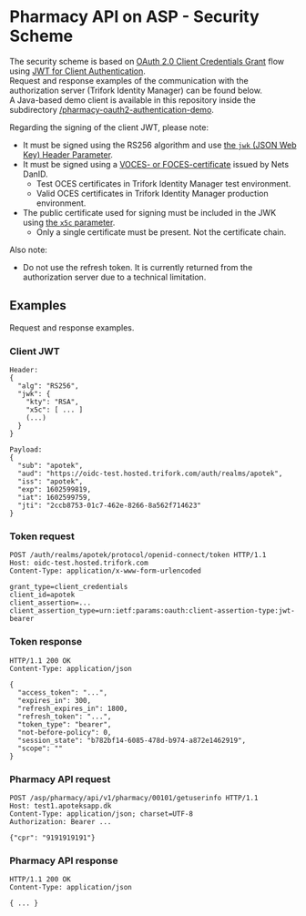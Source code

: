 # Pharmacy API on ASP - Security Scheme

The security scheme is based on [OAuth 2.0 Client Credentials Grant](https://tools.ietf.org/html/rfc6749#section-4.4) flow using [JWT for Client Authentication](https://tools.ietf.org/html/rfc7523#section-2.2). \
Request and response examples of the communication with the authorization server (Trifork Identity Manager) can be found below. \
A Java-based demo client is available in this repository inside the subdirectory [/pharmacy-oauth2-authentication-demo](./pharmacy-oauth2-authentication-demo).

Regarding the signing of the client JWT, please note:
- It must be signed using the RS256 algorithm and use [the `jwk` (JSON Web Key) Header Parameter](https://tools.ietf.org/html/rfc7515#section-4.1.3).
- It must be signed using a [VOCES- or FOCES-certificate](https://www.nemid.nu/dk-da/om-nemid/historien_om_nemid/oces-standarden/oces-certifikatpolitikker/) issued by Nets DanID.
  - Test OCES certificates in Trifork Identity Manager test environment.
  - Valid OCES certificates in Trifork Identity Manager production environment. 
- The public certificate used for signing must be included in the JWK using [the `x5c` parameter](https://tools.ietf.org/html/rfc7515#section-4.1.6).
  - Only a single certificate must be present. Not the certificate chain.

Also note:
- Do not use the refresh token. It is currently returned from the authorization server due to a technical limitation.

## Examples

Request and response examples.

### Client JWT

```
Header:
{
  "alg": "RS256",
  "jwk": {
    "kty": "RSA",
    "x5c": [ ... ]
    (...)
  }
}

Payload:
{
  "sub": "apotek",
  "aud": "https://oidc-test.hosted.trifork.com/auth/realms/apotek",
  "iss": "apotek",
  "exp": 1602599819,
  "iat": 1602599759,
  "jti": "2ccb8753-01c7-462e-8266-8a562f714623"
}
```

### Token request

```
POST /auth/realms/apotek/protocol/openid-connect/token HTTP/1.1
Host: oidc-test.hosted.trifork.com
Content-Type: application/x-www-form-urlencoded

grant_type=client_credentials
client_id=apotek
client_assertion=...
client_assertion_type=urn:ietf:params:oauth:client-assertion-type:jwt-bearer
```

### Token response

```
HTTP/1.1 200 OK
Content-Type: application/json

{
  "access_token": "...",
  "expires_in": 300,
  "refresh_expires_in": 1800,
  "refresh_token": "...",
  "token_type": "bearer",
  "not-before-policy": 0,
  "session_state": "b782bf14-6085-478d-b974-a872e1462919",
  "scope": ""
}
```

### Pharmacy API request

```
POST /asp/pharmacy/api/v1/pharmacy/00101/getuserinfo HTTP/1.1
Host: test1.apoteksapp.dk
Content-Type: application/json; charset=UTF-8
Authorization: Bearer ...

{"cpr": "9191919191"}
```

### Pharmacy API response

```
HTTP/1.1 200 OK
Content-Type: application/json

{ ... }
```

